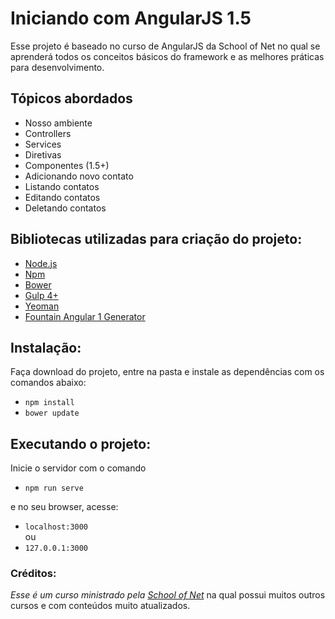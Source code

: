 # Iniciando com AngularJS 1.5
Esse projeto é baseado no curso de AngularJS da School of Net no qual se aprenderá todos os conceitos básicos do framework e as melhores práticas para desenvolvimento.

## Tópicos abordados
* Nosso ambiente
* Controllers
* Services
* Diretivas
* Componentes (1.5+) 
* Adicionando novo contato
* Listando contatos
* Editando contatos
* Deletando contatos

## Bibliotecas utilizadas para criação do projeto:  
* [Node.js](https://nodejs.org)
* [Npm](https://www.npmjs.com/)
* [Bower](https://bower.io/)
* [Gulp 4+](http://gulpjs.com/)
* [Yeoman](http://yeoman.io/)
* [Fountain Angular 1 Generator](https://github.com/FountainJS/generator-fountain-angular1) 

## Instalação:
Faça download do projeto, entre na pasta e instale as dependências com os comandos abaixo:  
* ```npm install```  
* ```bower update```

## Executando o projeto:
Inicie o servidor com o comando  
* ```npm run serve```  

e no seu browser, acesse:  
* ```localhost:3000```   
ou 
* ```127.0.0.1:3000```
 
### Créditos:
_Esse é um curso ministrado pela [School of Net](https://www.schoolofnet.com)_ na qual possui muitos outros cursos e com conteúdos muito atualizados.
